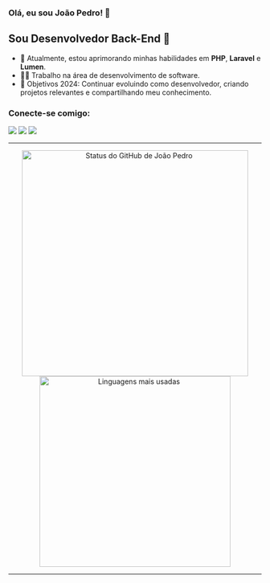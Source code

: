 ### Olá, eu sou João Pedro! 👋

## Sou Desenvolvedor Back-End 🚀

- 🌱 Atualmente, estou aprimorando minhas habilidades em **PHP**, **Laravel** e **Lumen**.
- 🧑‍💻 Trabalho na área de desenvolvimento de software.
- 🥅 Objetivos 2024: Continuar evoluindo como desenvolvedor, criando projetos relevantes e compartilhando meu conhecimento.

### Conecte-se comigo:

<div>
  <a href="https://github.com/PedroSantiagoDev" target="_blank"><img src="https://img.shields.io/badge/GitHub-%23181717.svg?style=for-the-badge&logo=github&logoColor=white" target="_blank"></a>
  <a href="mailto:joaopedrosantiago1103@gmail.com" target="_blank"><img src="https://img.shields.io/badge/-Email-%23333?style=for-the-badge&logo=gmail&logoColor=white" target="_blank"></a>
  <a href="https://www.linkedin.com/in/pedro-santiago-lima/" target="_blank"><img src="https://img.shields.io/badge/-LinkedIn-%230077B5?style=for-the-badge&logo=linkedin&logoColor=white" target="_blank"></a>
</div>

---

<div align="center">
<img width="450em" alt="Status do GitHub de João Pedro" src="https://github-readme-stats.vercel.app/api?username=PedroSantiagoDev&show_icons=true&theme=dracula" />
<img width="380em" alt="Linguagens mais usadas" src="https://github-readme-stats.vercel.app/api/top-langs/?username=PedroSantiagoDev&layout=compact&theme=dracula"/>
</div>

---
